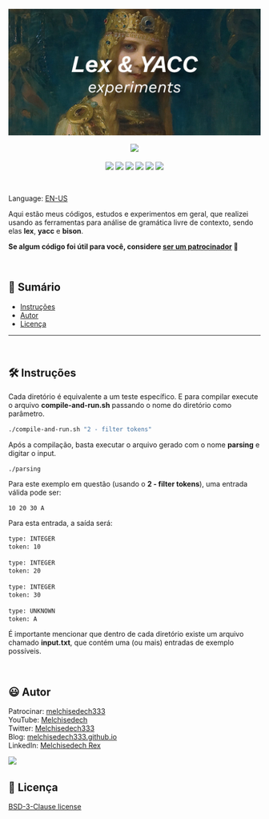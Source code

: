 
<p align='center'>
    <img src="extras/images/banner.jpg" >
</p>

<p align="center">
    <a href="https://github.com/sponsors/melchisedech333"><img src="https://img.shields.io/badge/patrocinar-30363D?style=for-the-badge&logo=GitHub-Sponsors&logoColor=#white" ></a>
    <br><br>
    <img src="https://badgen.net/badge/nível de amor/7 de 10/purple" >
    <img src="https://img.shields.io/github/languages/count/melchisedech333/lex-yacc-experiments?color=%23f34b7d&label=linguagens" >
    <img src="https://img.shields.io/github/languages/top/melchisedech333/lex-yacc-experiments?color=%23f34b7d" >
    <img src="https://img.shields.io/github/directory-file-count/melchisedech333/lex-yacc-experiments?label=arquivos" >
    <img src="https://img.shields.io/github/repo-size/melchisedech333/lex-yacc-experiments?label=tamanho repo" >
    <img src="https://img.shields.io/github/license/melchisedech333/lex-yacc-experiments?label=licença" >
</p>

<br>

Language: <a href="readme.md">EN-US</a>

Aqui estão meus códigos, estudos e experimentos em geral, que realizei usando as ferramentas para análise de gramática livre de contexto, sendo elas <b>lex</b>, <b>yacc</b> e <b>bison</b>.

**Se algum código foi útil para você, considere [ser um patrocinador](https://github.com/sponsors/melchisedech333) :blue_heart:** 

<br>

:bookmark_tabs: Sumário
-----
* [Instruções](#hammer_and_wrench-instruções)
* [Autor](#smiley-autor)
* [Licença](#scroll-licença)
-----

<br>

:hammer_and_wrench: Instruções
---

Cada diretório é equivalente a um teste específico. E para compilar execute o arquivo <b>compile-and-run.sh</b> passando o nome do diretório como parâmetro.

```bash
./compile-and-run.sh "2 - filter tokens"
```

Após a compilação, basta executar o arquivo gerado com o nome <b>parsing</b> e digitar o input.

```bash
./parsing
```

Para este exemplo em questão (usando o <b>2 - filter tokens</b>), uma entrada válida pode ser:

```
10 20 30 A
```

Para esta entrada, a saída será:

```
type: INTEGER
token: 10

type: INTEGER
token: 20

type: INTEGER
token: 30

type: UNKNOWN
token: A
```

É importante mencionar que dentro de cada diretório existe um arquivo chamado <b>input.txt</b>, que contém uma (ou mais) entradas de exemplo possíveis.

<br>

:smiley: Autor
---

Patrocinar: [melchisedech333](https://github.com/sponsors/melchisedech333)<br>
YouTube: [Melchisedech](https://www.youtube.com/channel/UC4Sh4wxncr5arnydpUfWPKw)<br>
Twitter: [Melchisedech333](https://twitter.com/Melchisedech333)<br>
Blog: [melchisedech333.github.io](https://melchisedech333.github.io/)<br>
LinkedIn: [Melchisedech Rex](https://www.linkedin.com/in/melchisedech-rex-724152235/)

<img src="https://github.com/melchisedech333.png?size=200" height="100" />

<br>

:scroll: Licença
---

[ BSD-3-Clause license](./license)


